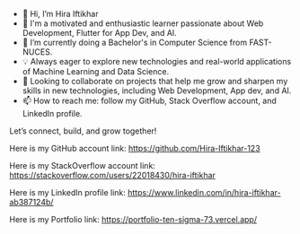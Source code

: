 - 👋 Hi, I’m Hira Iftikhar
- 👀 I'm a motivated and enthusiastic learner passionate about Web Development, Flutter for App Dev, and AI.
- 🌱 I’m currently doing a Bachelor's in Computer Science from FAST-NUCES.
- 💡 Always eager to explore new technologies and real-world applications of Machine Learning and Data Science.
- 💞️ Looking to collaborate on projects that help me grow and sharpen my skills in new technologies, including Web Development, App dev, and AI.
- 📫 How to reach me: follow my GitHub, Stack Overflow account, and LinkedIn profile.

Let’s connect, build, and grow together!
  
Here is my GitHub account link: https://github.com/Hira-Iftikhar-123

Here is my StackOverflow account link: https://stackoverflow.com/users/22018430/hira-iftikhar

Here is my LinkedIn profile link: https://www.linkedin.com/in/hira-iftikhar-ab387124b/

Here is my Portfolio link: https://portfolio-ten-sigma-73.vercel.app/

<!---
Hira-Iftikhar-123/Hira-Iftikhar-123 is a ✨ special ✨ repository because its `README.md` (this file) appears on your GitHub profile.
You can click the Preview link to take a look at your changes.
--->
